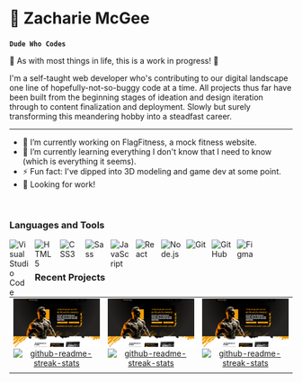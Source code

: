 # 🎲 Zacharie McGee

**` Dude Who Codes `**

🚧 As with most things in life, this is a work in progress! 🔨

I'm a self-taught web developer who's contributing to our digital landscape one line of hopefully-not-so-buggy code at a time. All projects thus far have been built from the beginning stages of ideation and design iteration through to content finalization and deployment. Slowly but surely transforming this meandering hobby into a steadfast career.

***

- 🔭 I’m currently working on FlagFitness, a mock fitness website.
- 🌱 I’m currently learning everything I don't know that I need to know (which is everything it seems).
- ⚡ Fun fact: I've dipped into 3D modeling and game dev at some point.
- 🔨 Looking for work!

<br />

### Languages and Tools

<img align="left" alt="Visual Studio Code" width="35px" src="https://cdn.jsdelivr.net/gh/devicons/devicon/icons/vscode/vscode-original.svg" style="padding-right:10px;" />
<img align="left" alt="HTML5" width="35px" src="https://cdn.jsdelivr.net/gh/devicons/devicon/icons/html5/html5-original.svg" style="padding-right:10px;" />
<img align="left" alt="CSS3" width="35px" src="https://cdn.jsdelivr.net/gh/devicons/devicon/icons/css3/css3-original.svg" style="padding-right:10px;" />
<img align="left" alt="Sass" width="35px" src="https://cdn.jsdelivr.net/gh/devicons/devicon/icons/sass/sass-original.svg" style="padding-right:10px;" />
<img align="left" alt="JavaScript" width="35px" src="https://cdn.jsdelivr.net/gh/devicons/devicon/icons/javascript/javascript-original.svg" style="padding-right:10px;" />
<img align="left" alt="React" width="35px" src="https://cdn.jsdelivr.net/gh/devicons/devicon/icons/react/react-original.svg" style="padding-right:10px;" />
<img align="left" alt="Node.js" width="35px" src="https://cdn.jsdelivr.net/gh/devicons/devicon/icons/nodejs/nodejs-original.svg" style="padding-right:10px;" />
<img align="left" alt="Git" width="35px" src="https://cdn.jsdelivr.net/gh/devicons/devicon/icons/git/git-original.svg" style="padding-right:10px;" />
<img align="left" alt="GitHub" width="35px" src="https://user-images.githubusercontent.com/3369400/139447912-e0f43f33-6d9f-45f8-be46-2df5bbc91289.png" style="padding-right:10px;" />

<img align="left" alt="Figma" width="35px" src="https://cdn.jsdelivr.net/gh/devicons/devicon/icons/figma/figma-original.svg" style="padding-right:10px;" />

<br />
<br />

### Recent Projects

| | | |
|:-------------------------:|:-------------------------:|:-------------------------:|
|<a href='https://zachariemcgee.github.io/flagfitness/' target='_blank'><img src='img/FlagFitness16.9.png' alt='flagfitness' width="1604" /><a href="https://github.com/ZacharieMcGee/flagfitness"><img width="1604" src="https://github-readme-stats.vercel.app/api/pin/?username=ZacharieMcGee&repo=flagfitness&theme=react&bg_color=1F222E&title_color=F85D7F&hide_border=true&icon_color=F8D866&show_icons=false" alt="github-readme-streak-stats"></a>|<a href='https://zachariemcgee.github.io/flagfitness/' target='_blank'><img src='img/FlagFitness16.9.png' alt='flagfitness' width="1604" /><a href="https://github.com/ZacharieMcGee/flagfitness"><img width="1604" src="https://github-readme-stats.vercel.app/api/pin/?username=ZacharieMcGee&repo=flagfitness&theme=react&bg_color=1F222E&title_color=F85D7F&hide_border=true&icon_color=F8D866&show_icons=false" alt="github-readme-streak-stats"></a>|<a href='https://zachariemcgee.github.io/flagfitness/' target='_blank'><img src='img/FlagFitness16.9.png' alt='flagfitness' width="1604" /><a href="https://github.com/ZacharieMcGee/flagfitness"><img width="1604" src="https://github-readme-stats.vercel.app/api/pin/?username=ZacharieMcGee&repo=flagfitness&theme=react&bg_color=1F222E&title_color=F85D7F&hide_border=true&icon_color=F8D866&show_icons=false" alt="github-readme-streak-stats"></a>|
| | | |
  
<!--
<p>
  <span>
    <a href='https://zachariemcgee.github.io/flagfitness/' target='_blank'><img src='img/FlagFitness16.9.png' alt='flagfitness' width='278' />
    <a href="https://github.com/ZacharieMcGee/flagfitness">  
      <img width="278" src="https://github-readme-stats.vercel.app/api/pin/?username=ZacharieMcGee&repo=flagfitness&theme=react&bg_color=1F222E&title_color=F85D7F&hide_border=true&icon_color=F8D866&show_icons=false" alt="github-readme-streak-stats">
    </a>
  </span>
  
  <span>
    <a href='https://zachariemcgee.github.io/flagfitness/' target='_blank'><img src='img/FlagFitness16.9.png' alt='flagfitness' width='278' /></a>
    <a href="https://github.com/ZacharieMcGee/flagfitness">  
      <img width="278" src="https://github-readme-stats.vercel.app/api/pin/?username=ZacharieMcGee&repo=obligavid_yt-clone&theme=react&bg_color=1F222E&title_color=F85D7F&hide_border=true&icon_color=F8D866&show_icons=false" alt="github-readme-streak-stats">
    </a>
  </span>

</p>
-->

<!--
**ZacharieMcGee/ZacharieMcGee** is a ✨ _special_ ✨ repository because its `README.md` (this file) appears on your GitHub profile.

